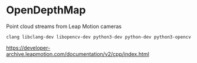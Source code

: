 # OpenDepthMap
Point cloud streams from Leap Motion cameras
```
clang libclang-dev libopencv-dev python3-dev python-dev python3-opencv

```

https://developer-archive.leapmotion.com/documentation/v2/cpp/index.html